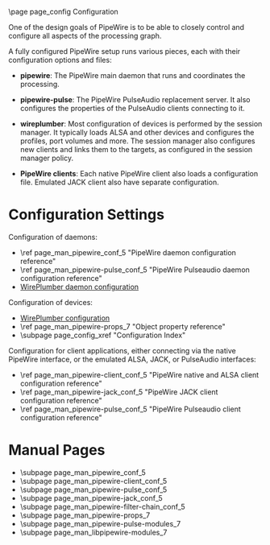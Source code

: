 \page page_config Configuration

One of the design goals of PipeWire is to be able to closely control
and configure all aspects of the processing graph.

A fully configured PipeWire setup runs various pieces, each with their
configuration options and files:

- **pipewire**: The PipeWire main daemon that runs and coordinates the processing.

- **pipewire-pulse**: The PipeWire PulseAudio replacement server. It also configures
  the properties of the PulseAudio clients connecting to it.

- **wireplumber**: Most configuration of devices is performed by the session manager.
  It typically loads ALSA and other devices and configures the profiles, port volumes and more.
  The session manager also configures new clients and links them to the targets, as configured
  in the session manager policy.

- **PipeWire clients**: Each native PipeWire client also loads a configuration file.
  Emulated JACK client also have separate configuration.

# Configuration Settings

Configuration of daemons:

- \ref page_man_pipewire_conf_5 "PipeWire daemon configuration reference"
- \ref page_man_pipewire-pulse_conf_5 "PipeWire Pulseaudio daemon configuration reference"
- [WirePlumber daemon configuration](https://pipewire.pages.freedesktop.org/wireplumber/)

Configuration of devices:

- [WirePlumber configuration](https://pipewire.pages.freedesktop.org/wireplumber/daemon/configuration.html)
- \ref page_man_pipewire-props_7 "Object property reference"
- \subpage page_config_xref "Configuration Index"

Configuration for client applications, either connecting via the
native PipeWire interface, or the emulated ALSA, JACK, or PulseAudio
interfaces:

- \ref page_man_pipewire-client_conf_5 "PipeWire native and ALSA client configuration reference"
- \ref page_man_pipewire-jack_conf_5 "PipeWire JACK client configuration reference"
- \ref page_man_pipewire-pulse_conf_5 "PipeWire Pulseaudio client configuration reference"

# Manual Pages

- \subpage page_man_pipewire_conf_5
- \subpage page_man_pipewire-client_conf_5
- \subpage page_man_pipewire-pulse_conf_5
- \subpage page_man_pipewire-jack_conf_5
- \subpage page_man_pipewire-filter-chain_conf_5
- \subpage page_man_pipewire-props_7
- \subpage page_man_pipewire-pulse-modules_7
- \subpage page_man_libpipewire-modules_7
